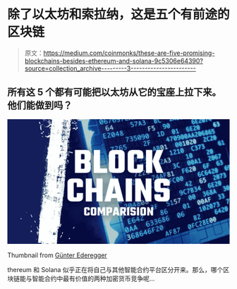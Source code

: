 # 除了以太坊和索拉纳，这是五个有前途的区块链

> 原文：<https://medium.com/coinmonks/these-are-five-promising-blockchains-besides-ethereum-and-solana-9c5306e64390?source=collection_archive---------3----------------------->

## 所有这 5 个都有可能把以太坊从它的宝座上拉下来。他们能做到吗？

![](img/9fe36239d39aa5da874a1fb1a44db620.png)

Thumbnail from [Günter Ederegger](https://medium.com/u/4f0c50d16421?source=post_page-----9c5306e64390--------------------------------)

thereum 和 Solana 似乎正在将自己与其他智能合约平台区分开来。那么，哪个区块链能与智能合约中最有价值的两种加密货币竞争呢…